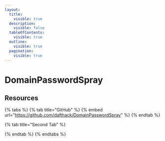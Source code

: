 ```yaml
---
layout:
  title:
    visible: true
  description:
    visible: false
  tableOfContents:
    visible: true
  outline:
    visible: true
  pagination:
    visible: true
---
```


# DomainPasswordSpray

## Resources

{% tabs %}
{% tab title="GitHub" %}
{% embed url="https://github.com/dafthack/DomainPasswordSpray" %}
{% endtab %}

{% tab title="Second Tab" %}

{% endtab %}
{% endtabs %}

